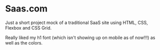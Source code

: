 # Saas.com



Just a short project mock of a traditional SaaS site using HTML, CSS, Flexbox and CSS Grid. 

Really liked my h1 font (which isn't showing up on mobile as of now!!!) as well as the colors.
